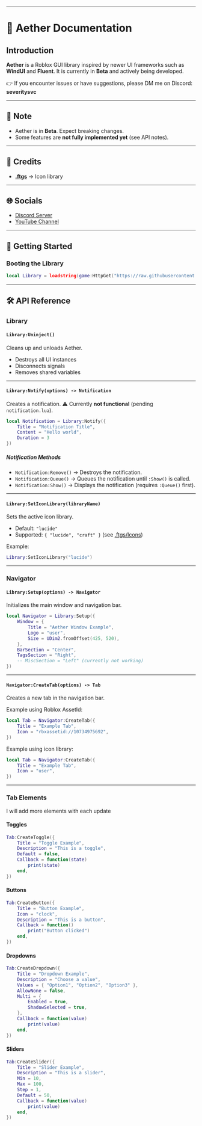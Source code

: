 
---

# 📖 Aether Documentation

## Introduction

**Aether** is a Roblox GUI library inspired by newer UI frameworks such as **WindUI** and **Fluent**.
It is currently in **Beta** and actively being developed.

👉 If you encounter issues or have suggestions, please DM me on Discord: **severitysvc**

---

## 🔔 Note

* Aether is in **Beta**. Expect breaking changes.
* Some features are **not fully implemented yet** (see API notes).

---

## 🙌 Credits

* **[.ftgs](https://github.com/Footagesus)** → Icon library

---

## 🌐 Socials

* [Discord Server](https://discord.gg/cdGfgsaD5b)
* [YouTube Channel](https://www.youtube.com/@Severity-Svc)

---

## 🚀 Getting Started

### Booting the Library

```lua
local Library = loadstring(game:HttpGet("https://raw.githubusercontent.com/Severity-svc2/Aether/refs/heads/main/Library/src/Init.lua"))()
```

---

## 🛠️ API Reference

### Library

#### `Library:Uninject()`

Cleans up and unloads Aether.

* Destroys all UI instances
* Disconnects signals
* Removes shared variables

---

#### `Library:Notify(options) -> Notification`

Creates a notification.
⚠️ Currently **not functional** (pending `notification.lua`).

```lua
local Notification = Library:Notify({
    Title = "Notification Title",
    Content = "Hello world",
    Duration = 3
})
```

##### Notification Methods

* `Notification:Remove()` → Destroys the notification.
* `Notification:Queue()` → Queues the notification until `:Show()` is called.
* `Notification:Show()` → Displays the notification (requires `:Queue()` first).

---

#### `Library:SetIconLibrary(libraryName)`

Sets the active icon library.

* Default: `"lucide"`
* Supported: `{ "lucide", "craft" }` (see [.ftgs/Icons](https://github.com/Footagesus))

Example:

```lua
Library:SetIconLibrary("lucide")
```

---

### Navigator

#### `Library:Setup(options) -> Navigator`

Initializes the main window and navigation bar.

```lua
local Navigator = Library:Setup({
	Window = {
		Title = "Aether Window Example",
		Logo = "user",
		Size = UDim2.fromOffset(425, 520),
	},
	BarSection = "Center",
	TagsSection = "Right",
	-- MiscSection = "Left" (currently not working)
})
```

---

#### `Navigator:CreateTab(options) -> Tab`

Creates a new tab in the navigation bar.

Example using Roblox AssetId:

```lua
local Tab = Navigator:CreateTab({
	Title = "Example Tab",
	Icon = "rbxassetid://10734975692",
})
```

Example using icon library:

```lua
local Tab = Navigator:CreateTab({
	Title = "Example Tab",
	Icon = "user",
})
```

---

### Tab Elements
I will add more elements with each update

#### Toggles

```lua
Tab:CreateToggle({
	Title = "Toggle Example",
	Description = "This is a toggle",
	Default = false,
	Callback = function(state)
		print(state)
	end,
})
```

#### Buttons

```lua
Tab:CreateButton({
	Title = "Button Example",
	Icon = "clock",
	Description = "This is a button",
	Callback = function()
		print("Button clicked")
	end,
})
```

#### Dropdowns

```lua
Tab:CreateDropdown({
	Title = "Dropdown Example",
	Description = "Choose a value",
	Values = { "Option1", "Option2", "Option3" },
	AllowNone = false,
	Multi = {
		Enabled = true,
		ShadowSelected = true,
	},
	Callback = function(value)
		print(value)
	end,
})
```

#### Sliders

```lua
Tab:CreateSlider({
	Title = "Slider Example",
	Description = "This is a slider",
	Min = 10,
	Max = 100,
	Step = 1,
	Default = 50,
	Callback = function(value)
		print(value)
	end,
})
```

